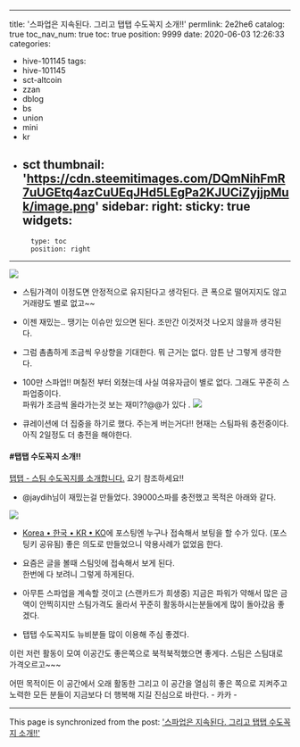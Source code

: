 
---
title: '스파업은 지속된다.  그리고 탭탭 수도꼭지 소개!!'
permlink: 2e2he6
catalog: true
toc_nav_num: true
toc: true
position: 9999
date: 2020-06-03 12:26:33
categories:
- hive-101145
tags:
- hive-101145
- sct-altcoin
- zzan
- dblog
- bs
- union
- mini
- kr
- sct
thumbnail: 'https://cdn.steemitimages.com/DQmNihFmR7uUGEtq4azCuUEqJHd5LEgPa2KJUCiZyjjpMuk/image.png'
sidebar:
    right:
        sticky: true
widgets:
    -
        type: toc
        position: right
---


![](https://cdn.steemitimages.com/DQmNihFmR7uUGEtq4azCuUEqJHd5LEgPa2KJUCiZyjjpMuk/image.png)

-  스팀가격이 이정도면 안정적으로 유지된다고 생각된다. 
큰 폭으로 떨어지지도 않고 거래량도 별로 없고~~
-  이젠 재밌는..  땡기는 이슈만 있으면 된다. 
조만간 이것저것 나오지 않을까 생각된다. 
- 그럼 촘촘하게 조금씩 우상향을 기대한다. 
뭐 근거는 없다.  암튼 난 그렇게 생각한다. 

-  100만 스파업!! 며칠전 부터 외쳤는데 사실 여유자금이
별로 없다.  그래도 꾸준히 스파업중이다.  
파워가 조금씩 올라가는것 보는 재미??@@가 있다 .
![](https://cdn.steemitimages.com/DQmbowT5gPf6pUrHR9dhy5LD5z6tZv3CYDnXqSNciSgddSy/image.png)

- 큐레이션에 더 집중을 하기로 했다. 
주는게 버는거다!!  현재는 스팀파워 충전중이다. 
아직 2일정도 더 충전을 해야한다. 

#### #탭탭 수도꼭지 소개!!
[탭탭 - 스팀 수도꼭지를 소개합니다.](https://steemit.com/hive-196917/@taptap/3bzzdk) 요기 참조하세요!!

- @jaydih님이 재밌는걸 만들었다.
39000스파를 충전했고  목적은 아래와 같다. 

![](https://cdn.steemitimages.com/DQmWbiZ4FDH5APWxALCu7DdGuDFD89Mc8WX6ox8AtZ4AQ2U/image.png)  
 
-  [Korea • 한국 • KR • KO](https://steemit.com/created/hive-196917)에 포스팅엔 누구나 접속해서 
보팅을 할 수가 있다. (포스팅키 공유됨)
좋은 의도로 만들었으니 악용사례가 없었음 한다. 
- 요즘은 글을 볼때 스팀잇에 접속해서 보게 된다.  
한번에 다 보려니 그렇게 하게된다. 

-  아무튼 스파업을 계속할 것이고 (스랜카드가 희생중)
지금은 파워가 약해서 많은 금액이  안찍히지만  스팀가격도
올라서 꾸준히 활동하시는분들에게 많이 돌아갔음 좋겠다. 

-  탭탭 수도꼭지도 뉴비분들 많이 이용해 주심 좋겠다. 

이런 저런 활동이 모여 이공간도 좋은쪽으로 북적북적했으면
좋게다.  스팀은 스팀대로 가격오르고~~~

어떤 목적이든 이 공간에서 오래 활동한 그리고 이 공간을
열심히 좋은 쪽으로 지켜주고 노력한 모든 분들이 지금보다
더 행복해 지길 진심으로 바란다. - 카카 -

- - -

This page is synchronized from the post: ['스파업은 지속된다.  그리고 탭탭 수도꼭지 소개!!'](https://steemit.com/@kibumh/2e2he6)
